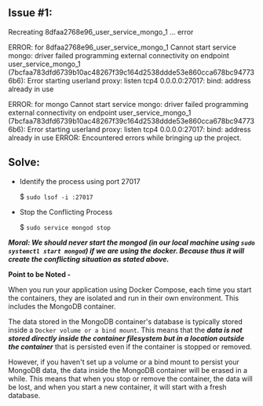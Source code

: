 ## Issue #1:

Recreating 8dfaa2768e96_user_service_mongo_1 ... error

ERROR: for 8dfaa2768e96_user_service_mongo_1 Cannot start service mongo: driver failed programming external connectivity on endpoint user_service_mongo_1 (7bcfaa783dfd6739b10ac48267f39c164d2538ddde53e860cca678bc947736b6): Error starting userland proxy: listen tcp4 0.0.0.0:27017: bind: address already in use

ERROR: for mongo Cannot start service mongo: driver failed programming external connectivity on endpoint user_service_mongo_1 (7bcfaa783dfd6739b10ac48267f39c164d2538ddde53e860cca678bc947736b6): Error starting userland proxy: listen tcp4 0.0.0.0:27017: bind: address already in use
ERROR: Encountered errors while bringing up the project.

## Solve:

- Identify the process using port 27017

  $ `sudo lsof -i :27017`

- Stop the Conflicting Process

  $ `sudo service mongod stop`

**_Moral: We should never start the mongod (in our local machine using `sudo systemctl start mongod`) if we are using the docker. Because thus it will create the conflicting situation as stated above._**

**Point to be Noted -**

When you run your application using Docker Compose, each time you start the containers, they are isolated and run in their own environment. This includes the MongoDB container.

The data stored in the MongoDB container's database is typically stored inside a `Docker volume or a bind mount`. This means that the **_data is not stored directly inside the container filesystem but in a location outside the container_** that is persisted even if the container is stopped or removed.

However, if you haven't set up a volume or a bind mount to persist your MongoDB data, the data inside the MongoDB container will be erased in a while. This means that when you stop or remove the container, the data will be lost, and when you start a new container, it will start with a fresh database.
